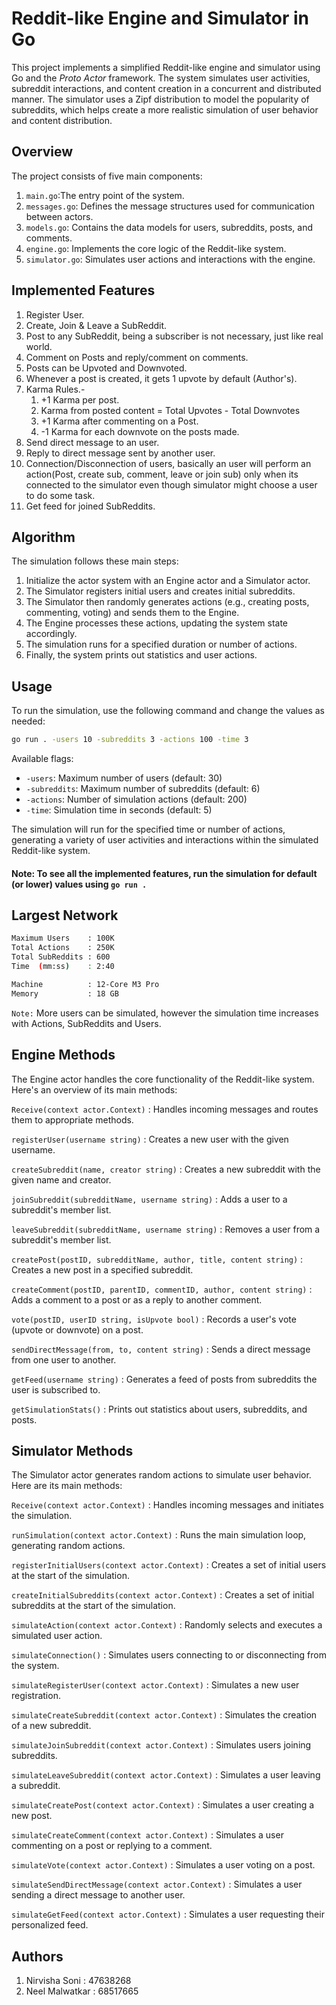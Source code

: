 # Reddit-like Engine and Simulator in Go

This project implements a simplified Reddit-like engine and simulator using Go and the _Proto Actor_ framework. The system simulates user activities, subreddit interactions, and content creation in a concurrent and distributed manner. The simulator uses a Zipf distribution to model the popularity of subreddits, which helps create a more realistic simulation of user behavior and content distribution.

## Overview

The project consists of five main components:

1. `main.go`:The entry point of the system.
2. `messages.go`: Defines the message structures used for communication between actors.
3. `models.go`: Contains the data models for users, subreddits, posts, and comments.
4. `engine.go`: Implements the core logic of the Reddit-like system.
5. `simulator.go`: Simulates user actions and interactions with the engine.

## Implemented Features
1. Register User.
2. Create, Join & Leave a SubReddit.
3. Post to any SubReddit, being a subscriber is not necessary, just like real world.
4. Comment on Posts and reply/comment on comments.
5. Posts can be Upvoted and Downvoted.
6. Whenever a post is created, it gets 1 upvote by default (Author's).
7. Karma Rules.-
    1. +1 Karma per post.
    2. Karma from posted content = Total Upvotes - Total Downvotes
    3. +1 Karma after commenting on a Post.
    4. -1 Karma for each downvote on the posts made.
8. Send direct message to an user.
9. Reply to direct message sent by another user.
10. Connection/Disconnection of users, basically an user will perform an action(Post, create sub, comment, leave or join sub) only when its connected to the simulator even though simulator might choose a user to do some task.
11. Get feed for joined SubReddits.

## Algorithm

The simulation follows these main steps:

1. Initialize the actor system with an Engine actor and a Simulator actor.
2. The Simulator registers initial users and creates initial subreddits.
3. The Simulator then randomly generates actions (e.g., creating posts, commenting, voting) and sends them to the Engine.
4. The Engine processes these actions, updating the system state accordingly.
5. The simulation runs for a specified duration or number of actions.
6. Finally, the system prints out statistics and user actions.

## Usage

To run the simulation, use the following command and change the values as needed:

```bash
go run . -users 10 -subreddits 3 -actions 100 -time 3
```

Available flags:
- `-users`: Maximum number of users (default: 30)
- `-subreddits`: Maximum number of subreddits (default: 6)
- `-actions`: Number of simulation actions (default: 200)
- `-time`: Simulation time in seconds (default: 5)

The simulation will run for the specified time or number of actions, generating a variety of user activities and interactions within the simulated Reddit-like system.

#### Note: To see all the implemented features, run the simulation for  default (or lower) values using `go run .`


## Largest Network

```bash
Maximum Users    : 100K
Total Actions    : 250K
Total SubReddits : 600
Time  (mm:ss)    : 2:40

Machine          : 12-Core M3 Pro 
Memory           : 18 GB
```
`Note:` More users can be simulated, however the simulation time increases with Actions, SubReddits and Users.

## Engine Methods

The Engine actor handles the core functionality of the Reddit-like system. Here's an overview of its main methods:

`Receive(context actor.Context)` :
Handles incoming messages and routes them to appropriate methods.

`registerUser(username string)` :
Creates a new user with the given username.

`createSubreddit(name, creator string)` :
Creates a new subreddit with the given name and creator.

`joinSubreddit(subredditName, username string)` :
Adds a user to a subreddit's member list.

`leaveSubreddit(subredditName, username string)` :
Removes a user from a subreddit's member list.

`createPost(postID, subredditName, author, title, content string)` :
Creates a new post in a specified subreddit.

`createComment(postID, parentID, commentID, author, content string)` :
Adds a comment to a post or as a reply to another comment.

`vote(postID, userID string, isUpvote bool)` :
Records a user's vote (upvote or downvote) on a post.

`sendDirectMessage(from, to, content string)` :
Sends a direct message from one user to another.

`getFeed(username string)` :
Generates a feed of posts from subreddits the user is subscribed to.

`getSimulationStats()` :
Prints out statistics about users, subreddits, and posts.

## Simulator Methods

The Simulator actor generates random actions to simulate user behavior. Here are its main methods:

`Receive(context actor.Context)` :
Handles incoming messages and initiates the simulation.

`runSimulation(context actor.Context)` :
Runs the main simulation loop, generating random actions.

`registerInitialUsers(context actor.Context)` :
Creates a set of initial users at the start of the simulation.

`createInitialSubreddits(context actor.Context)` :
Creates a set of initial subreddits at the start of the simulation.

`simulateAction(context actor.Context)` :
Randomly selects and executes a simulated user action.

`simulateConnection()` :
Simulates users connecting to or disconnecting from the system.

`simulateRegisterUser(context actor.Context)` :
Simulates a new user registration.

`simulateCreateSubreddit(context actor.Context)` :
Simulates the creation of a new subreddit.

`simulateJoinSubreddit(context actor.Context)` :
Simulates users joining subreddits.

`simulateLeaveSubreddit(context actor.Context)` :
Simulates a user leaving a subreddit.

`simulateCreatePost(context actor.Context)` :
Simulates a user creating a new post.

`simulateCreateComment(context actor.Context)` :
Simulates a user commenting on a post or replying to a comment.

`simulateVote(context actor.Context)` :
Simulates a user voting on a post.

`simulateSendDirectMessage(context actor.Context)` :
Simulates a user sending a direct message to another user.

`simulateGetFeed(context actor.Context)` :
Simulates a user requesting their personalized feed.



## Authors
1. Nirvisha Soni : 47638268
2. Neel Malwatkar : 68517665